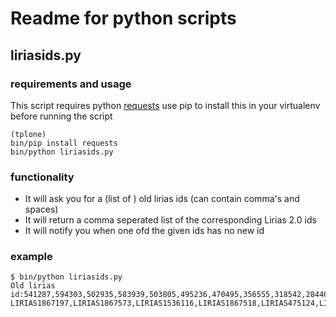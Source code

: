 # Readme for python scripts

## liriasids.py

### requirements and usage

This script requires python [requests](https://pypi.org/project/requests/)
use pip to install this in your virtualenv before running the script

```console
(tplone)
bin/pip install requests
bin/python liriasids.py
```

### functionality

* It will ask you for a (list of ) old lirias ids (can contain comma's and spaces)
* It will return a comma seperated list of the corresponding Lirias 2.0 ids
* It will notify you when one ofd the given ids has no new id

### example

```console
$ bin/python liriasids.py
Old lirias id:541287,594303,502935,583939,503805,495236,470495,356555,318542,284465,340170
LIRIAS1867197,LIRIAS1867573,LIRIAS1536116,LIRIAS1867518,LIRIAS475124,LIRIAS475126,LIRIAS1866946,LIRIAS1866372,LIRIAS1866169,LIRIAS1863378,LIRIAS1866319
```

